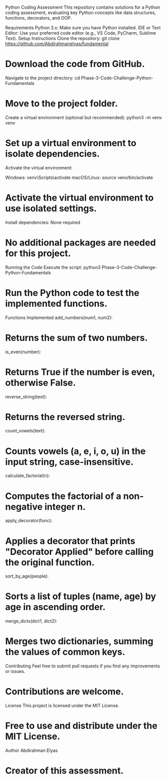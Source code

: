 Python Coding Assessment
This repository contains solutions for a Python coding assessment, evaluating key Python concepts like data structures, functions, decorators, and OOP.

Requirements
Python 3.x: Make sure you have Python installed.
IDE or Text Editor: Use your preferred code editor (e.g., VS Code, PyCharm, Sublime Text).
Setup Instructions
Clone the repository:
git clone https://github.com/Abdirahmanelyas/fundamental
# Download the code from GitHub.

Navigate to the project directory:
cd Phase-3-Code-Challenge-Python-Fundamentals
# Move to the project folder.

Create a virtual environment (optional but recommended):
python3 -m venv venv
# Set up a virtual environment to isolate dependencies.

Activate the virtual environment:

Windows: venv\Scripts\activate
macOS/Linux: source venv/bin/activate
# Activate the virtual environment to use isolated settings.
Install dependencies:
None required
# No additional packages are needed for this project.

Running the Code
Execute the script:
python3 Phase-3-Code-Challenge-Python-Fundamentals
# Run the Python code to test the implemented functions.
Functions Implemented
add_numbers(num1, num2):
# Returns the sum of two numbers.

is_even(number):
# Returns True if the number is even, otherwise False.

reverse_string(text):
# Returns the reversed string.

count_vowels(text):
# Counts vowels (a, e, i, o, u) in the input string, case-insensitive.

calculate_factorial(n):
# Computes the factorial of a non-negative integer n.

apply_decorator(func):
# Applies a decorator that prints "Decorator Applied" before calling the original function.

sort_by_age(people):
# Sorts a list of tuples (name, age) by age in ascending order.

merge_dicts(dict1, dict2):
# Merges two dictionaries, summing the values of common keys.

Contributing
Feel free to submit pull requests if you find any improvements or issues.
# Contributions are welcome.
License
This project is licensed under the MIT License.
# Free to use and distribute under the MIT License.
Author
Abdirahman Elyas
# Creator of this assessment.








